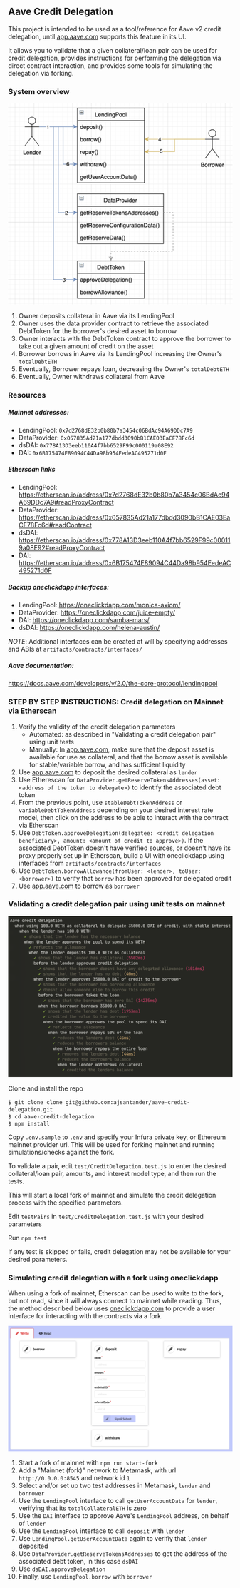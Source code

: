 ## Aave Credit Delegation

This project is intended to be used as a tool/reference for Aave v2 credit delegation, until [app.aave.com](https://app.aave.com) supports this feature in its UI.

It allows you to validate that a given collateral/loan pair can be used for credit delegation, provides instructions for performing the delegation via direct contract interaction, and provides some tools for simulating the delegation via forking.

### System overview

![credit-delegation](./imgs/credit-delegation.png)

1. Owner deposits collateral in Aave via its LendingPool
2. Owner uses the data provider contract to retrieve the associated DebtToken for the borrower's desired asset to borrow
3. Owner interacts with the DebtToken contract to approve the borrower to take out a given amount of credit on the asset
4. Borrower borrows in Aave via its LendingPool increasing the Owner's `totalDebtETH`
5. Eventually, Borrower repays loan, decreasing the Owner's `totalDebtETH`
6. Eventually, Owner withdraws collateral from Aave

### Resources

##### Mainnet addresses:
* LendingPool: `0x7d2768dE32b0b80b7a3454c06BdAc94A69DDc7A9`
* DataProvider: `0x057835Ad21a177dbdd3090bB1CAE03EaCF78Fc6d`
* dsDAI: `0x778A13D3eeb110A4f7bb6529F99c000119a08E92`
* DAI: `0x6B175474E89094C44Da98b954EedeAC495271d0F`

##### Etherscan links
* LendingPool: https://etherscan.io/address/0x7d2768dE32b0b80b7a3454c06BdAc94A69DDc7A9#readProxyContract
* DataProvider: https://etherscan.io/address/0x057835Ad21a177dbdd3090bB1CAE03EaCF78Fc6d#readContract
* dsDAI: https://etherscan.io/address/0x778A13D3eeb110A4f7bb6529F99c000119a08E92#readProxyContract
* DAI: https://etherscan.io/address/0x6B175474E89094C44Da98b954EedeAC495271d0F

##### Backup oneclickdapp interfaces:
* LendingPool: https://oneclickdapp.com/monica-axiom/
* DataProvider: https://oneclickdapp.com/juice-empty/
* DAI: https://oneclickdapp.com/samba-mars/
* dsDAI: https://oneclickdapp.com/helena-austin/

_NOTE_: Additional interfaces can be created at will by specifying addresses and ABIs at `artifacts/contracts/interfaces/`

##### Aave documentation:

https://docs.aave.com/developers/v/2.0/the-core-protocol/lendingpool

### STEP BY STEP INSTRUCTIONS: Credit delegation on Mainnet via Etherscan

1. Verify the validity of the credit delegation parameters
	* Automated: as described in "Validating a credit delegation pair" using unit tests
	* Manually: In [app.aave.com](https://app.aave.com), make sure that the deposit asset is available for use as collateral, and that the borrow asset is available for stable/variable borrow, and has sufficient liquidity
2. Use [app.aave.com](https://app.aave.com) to deposit the desired collateral as `lender`
3. Use Etherescan for `DataProvider.getReserveTokensAddresses(asset: <address of the token to delegate>)` to identify the associated debt token
4. From the previous point, use `stableDebtTokenAddress` or `variableDebtTokenAddress` depending on your desired interest rate model, then click on the address to be able to interact with the contract via Etherscan
7. Use `DebtToken.approveDelegation(delegatee: <credit delegation beneficiary>, amount: <amount of credit to approve>)`. If the associated DebtToken doesn't have verified sources, or doesn't have its proxy properly set up in Etherscan, build a UI with oneclickdapp using interfaces from `artifacts/contracts/interfaces`
8. Use `DebtToken.borrowAllowance(fromUser: <lender>, toUser: <borrower>)` to verify that `borrow` has been approved for delegated credit
9. Use [app.aave.com](https://app.aave.com) to borrow as `borrower`

### Validating a credit delegation pair using unit tests on mainnet

![unit-tests](./imgs/unit-tests.png)

Clone and install the repo

```
$ git clone clone git@github.com:ajsantander/aave-credit-delegation.git
$ cd aave-credit-delegation
$ npm install
```

Copy `.env.sample` to `.env` and specify your Infura private key, or Ethereum mainnet provider url. This will be used for forking mainnet and running simulations/checks against the fork.

To validate a pair, edit `test/CreditDelegation.test.js` to enter the desired collateral/loan pair, amounts, and interest model type, and then run the tests.

This will start a local fork of mainnet and simulate the credit delegation process with the specified parameters.

Edit `testPairs` in `test/CreditDelegation.test.js` with your desired parameters

Run `npm test`

If any test is skipped or fails, credit delegation may not be available for your desired parameters.

### Simulating credit delegation with a fork using oneclickdapp

When using a fork of mainnet, Etherscan can be used to write to the fork, but not read, since it will always connect to mainnet while reading. Thus, the method described below uses [oneclickdapp.com](https://oneclickdapp.com) to provide a user interface for interacting with the contracts via a fork.

![oneclick](./imgs/oneclick.png)

1. Start a fork of mainnet with `npm run start-fork`
2. Add a "Mainnet (fork)" network to Metamask, with url `http://0.0.0.0:8545` and network id `1`
3. Select and/or set up two test addresses in Metamask, `lender` and `borrower`
4. Use the `LendingPool` interface to call `getUserAccountData` for `lender`, verifying that its `totalCollateralETH` is zero
5. Use the `DAI` interface to approve Aave's `LendingPool` address, on behalf of `lender`
6. Use the `LendingPool` interface to call `deposit` with `lender`
7. Use `LendingPool.getUserAccountData` again to verifiy that `lender` deposited
8. Use `DataProvider.getReserveTokensAddresses` to get the address of the associated debt token, in this case `dsDAI`
9. Use `dsDAI.approveDelegation`
10. Finally, use `LendingPool.borrow` with `borrower`
